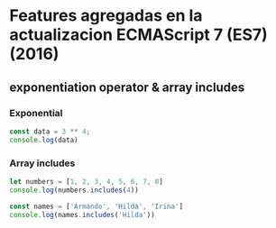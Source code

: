 # Features agregadas en la actualizacion ECMAScript 7 (ES7) (2016)

## exponentiation operator & array includes

### Exponential
```javascript
const data = 3 ** 4;
console.log(data)
```

### Array includes
```javascript
let numbers = [1, 2, 3, 4, 5, 6, 7, 8]
console.log(numbers.includes(4))

const names = ['Armando', 'Hilda', 'Irina']
console.log(names.includes('Hilda'))
```

